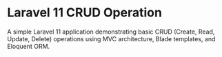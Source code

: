 # Laravel 11 CRUD Operation

A simple Laravel 11 application demonstrating basic CRUD (Create, Read, Update, Delete) operations using MVC architecture, Blade templates, and Eloquent ORM.